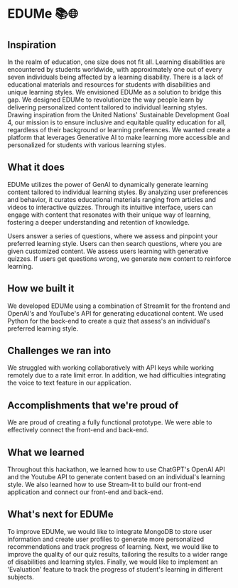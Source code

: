 # EDUMe 📚🌐

## Inspiration
In the realm of education, one size does not fit all. Learning disabilities are encountered by students worldwide, with approximately one out of every seven individuals being affected by a learning disability. There is a lack of educational materials and resources for students with disabilities and unique learning styles. We envisioned EDUMe as a solution to bridge this gap. We designed EDUMe to revolutionize the way people learn by delivering personalized content tailored to individual learning styles. Drawing inspiration from the United Nations' Sustainable Development Goal 4, our mission is to ensure inclusive and equitable quality education for all, regardless of their background or learning preferences. We wanted create a platform that leverages Generative AI to make learning more accessible and personalized for students with various learning styles. 

## What it does
EDUMe utilizes the power of GenAI to dynamically generate learning content tailored to individual learning styles. By analyzing user preferences and behavior, it curates educational materials ranging from articles and videos to interactive quizzes. Through its intuitive interface, users can engage with content that resonates with their unique way of learning, fostering a deeper understanding and retention of knowledge. 

Users answer a series of questions, where we assess and pinpoint your preferred learning style. Users can then search questions, where you are given customized content. We assess users learning with generative quizzes. If users get questions wrong, we generate new content to reinforce learning. 

## How we built it
We developed EDUMe using a combination of Streamlit for the frontend and OpenAI's and YouTube's API for generating educational content. We used Python for the back-end to create a quiz that assess's an individual's preferred learning style.

## Challenges we ran into
We struggled with working collaboratively with API keys while working remotely due to a rate limit error. In addition, we had difficulties integrating the voice to text feature in our application. 

## Accomplishments that we're proud of
We are proud of creating a fully functional prototype. We were able to effectively connect the front-end and back-end. 

## What we learned
Throughout this hackathon, we learned how to use ChatGPT's OpenAI API and the Youtube API to generate content based on an individual's learning style. We also learned how to use Stream-lit to build our front-end application and connect our front-end and back-end. 

## What's next for EDUMe
To improve EDUMe, we would like to integrate MongoDB to store user information and create user profiles to generate more personalized recommendations and track progress of learning. Next, we would like to improve the quality of our quiz results, tailoring the results to a wider range of disabilities and learning styles. Finally, we would like to implement an 'Evaluation' feature to track the progress of student's learning in different subjects. 
